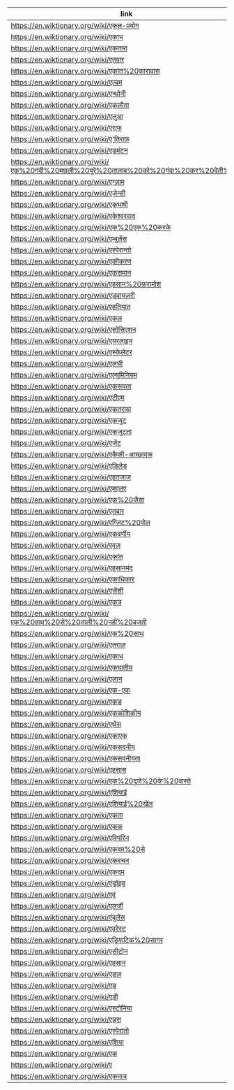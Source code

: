 |link|
|----|
|https://en.wiktionary.org/wiki/एकल-प्रयोग|
|https://en.wiktionary.org/wiki/एकाभ|
|https://en.wiktionary.org/wiki/एकतारा|
|https://en.wiktionary.org/wiki/एतवार|
|https://en.wiktionary.org/wiki/एकांत%20कारावास|
|https://en.wiktionary.org/wiki/एल्बम|
|https://en.wiktionary.org/wiki/एन्थोनी|
|https://en.wiktionary.org/wiki/एकलौता|
|https://en.wiktionary.org/wiki/एलुआ|
|https://en.wiktionary.org/wiki/एराफ|
|https://en.wiktionary.org/wiki/ए'तिराफ़|
|https://en.wiktionary.org/wiki/एडमंटन|
|https://en.wiktionary.org/wiki/एक%20गंदी%20मछली%20पूरे%20तालाब%20को%20गंदा%20कर%20देती%20है|
|https://en.wiktionary.org/wiki/एग्ज़ाम|
|https://en.wiktionary.org/wiki/एजेन्सी|
|https://en.wiktionary.org/wiki/एकभाषी|
|https://en.wiktionary.org/wiki/एकेश्वरवाद|
|https://en.wiktionary.org/wiki/एक%20एक%20करके|
|https://en.wiktionary.org/wiki/एम्बुलेंस|
|https://en.wiktionary.org/wiki/एस्पेरान्तो|
|https://en.wiktionary.org/wiki/एकीकरण|
|https://en.wiktionary.org/wiki/एकसमान|
|https://en.wiktionary.org/wiki/एहसान%20फ़रामोश|
|https://en.wiktionary.org/wiki/एडवायज़री|
|https://en.wiktionary.org/wiki/एहतियात|
|https://en.wiktionary.org/wiki/एकल|
|https://en.wiktionary.org/wiki/एसोसिएशन|
|https://en.wiktionary.org/wiki/एयरलाइन|
|https://en.wiktionary.org/wiki/एस्केलेटर|
|https://en.wiktionary.org/wiki/एलची|
|https://en.wiktionary.org/wiki/एल्युमिनियम|
|https://en.wiktionary.org/wiki/एकरूपता|
|https://en.wiktionary.org/wiki/एटीएम|
|https://en.wiktionary.org/wiki/एकतरफ़ा|
|https://en.wiktionary.org/wiki/एकजुट|
|https://en.wiktionary.org/wiki/एकजुटता|
|https://en.wiktionary.org/wiki/एजेंट|
|https://en.wiktionary.org/wiki/एकैकी-आच्छादक|
|https://en.wiktionary.org/wiki/एडिलेड|
|https://en.wiktionary.org/wiki/एहतजाज|
|https://en.wiktionary.org/wiki/एमएलए|
|https://en.wiktionary.org/wiki/एक%20जैसा|
|https://en.wiktionary.org/wiki/एतबार|
|https://en.wiktionary.org/wiki/एग्ज़िट%20पोल|
|https://en.wiktionary.org/wiki/एकवर्णीय|
|https://en.wiktionary.org/wiki/एवज़|
|https://en.wiktionary.org/wiki/एकांत|
|https://en.wiktionary.org/wiki/एहसानमंद|
|https://en.wiktionary.org/wiki/एकाधिकार|
|https://en.wiktionary.org/wiki/एजेंसी|
|https://en.wiktionary.org/wiki/एकत्र|
|https://en.wiktionary.org/wiki/एक%20हाथ%20से%20ताली%20नहीं%20बजती|
|https://en.wiktionary.org/wiki/एक%20साथ|
|https://en.wiktionary.org/wiki/एतराज़|
|https://en.wiktionary.org/wiki/एकाध|
|https://en.wiktionary.org/wiki/एकघातीय|
|https://en.wiktionary.org/wiki/एलान|
|https://en.wiktionary.org/wiki/एक-एक|
|https://en.wiktionary.org/wiki/एकड़|
|https://en.wiktionary.org/wiki/एककोशिकीय|
|https://en.wiktionary.org/wiki/एथेंस|
|https://en.wiktionary.org/wiki/एकाएक|
|https://en.wiktionary.org/wiki/एकसदनीय|
|https://en.wiktionary.org/wiki/एकसदनीयता|
|https://en.wiktionary.org/wiki/एहसास|
|https://en.wiktionary.org/wiki/एक%20दूजे%20के%20वास्ते|
|https://en.wiktionary.org/wiki/एशियाई|
|https://en.wiktionary.org/wiki/एशियाई%20खेल|
|https://en.wiktionary.org/wiki/एकता|
|https://en.wiktionary.org/wiki/एकक|
|https://en.wiktionary.org/wiki/एस्पिरिन|
|https://en.wiktionary.org/wiki/एकदम%20से|
|https://en.wiktionary.org/wiki/एकवचन|
|https://en.wiktionary.org/wiki/एकदम|
|https://en.wiktionary.org/wiki/एंड्रॉइड|
|https://en.wiktionary.org/wiki/एवं|
|https://en.wiktionary.org/wiki/एलर्जी|
|https://en.wiktionary.org/wiki/एंबुलेंस|
|https://en.wiktionary.org/wiki/एवरेस्ट|
|https://en.wiktionary.org/wiki/एड्रियाटिक%20सागर|
|https://en.wiktionary.org/wiki/एसीटोन|
|https://en.wiktionary.org/wiki/एहसान|
|https://en.wiktionary.org/wiki/एड्ज़|
|https://en.wiktionary.org/wiki/एड़|
|https://en.wiktionary.org/wiki/एड़ी|
|https://en.wiktionary.org/wiki/एस्टोनिया|
|https://en.wiktionary.org/wiki/एड्स|
|https://en.wiktionary.org/wiki/एस्पेरांतो|
|https://en.wiktionary.org/wiki/एशिया|
|https://en.wiktionary.org/wiki/एक|
|https://en.wiktionary.org/wiki/ए|
|https://en.wiktionary.org/wiki/एकमात्र|
